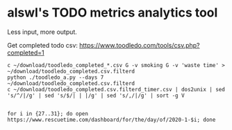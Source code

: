 # alswl's TODO metrics analytics tool

Less input, more output.

Get completed todo csv:
https://www.toodledo.com/tools/csv.php?completed=1

```
c ~/download/toodledo_completed_*.csv G -v smoking G -v 'waste time' > ~/download/toodledo_completed.csv.filterd
python ./toodledo_a.py --days 7 ~/download/toodledo_completed.csv.filterd
c ~/download/toodledo_completed.csv.filterd_timer.csv | dos2unix | sed 's/^/|/g' | sed 's/$/| | |/g' | sed 's/,/|/g' | sort -g V


for i in {27..31}; do open https://www.rescuetime.com/dashboard/for/the/day/of/2020-1-$i; done
```
